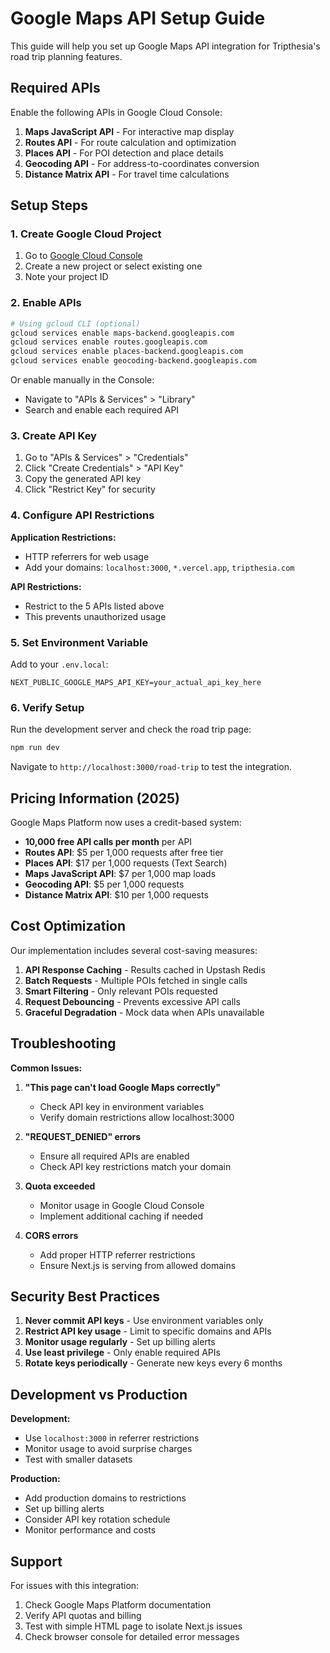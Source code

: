 # Google Maps API Setup Guide

This guide will help you set up Google Maps API integration for Tripthesia's road trip planning features.

## Required APIs

Enable the following APIs in Google Cloud Console:

1. **Maps JavaScript API** - For interactive map display
2. **Routes API** - For route calculation and optimization  
3. **Places API** - For POI detection and place details
4. **Geocoding API** - For address-to-coordinates conversion
5. **Distance Matrix API** - For travel time calculations

## Setup Steps

### 1. Create Google Cloud Project

1. Go to [Google Cloud Console](https://console.cloud.google.com/)
2. Create a new project or select existing one
3. Note your project ID

### 2. Enable APIs

```bash
# Using gcloud CLI (optional)
gcloud services enable maps-backend.googleapis.com
gcloud services enable routes.googleapis.com  
gcloud services enable places-backend.googleapis.com
gcloud services enable geocoding-backend.googleapis.com
```

Or enable manually in the Console:
- Navigate to "APIs & Services" > "Library"
- Search and enable each required API

### 3. Create API Key

1. Go to "APIs & Services" > "Credentials"
2. Click "Create Credentials" > "API Key"
3. Copy the generated API key
4. Click "Restrict Key" for security

### 4. Configure API Restrictions

**Application Restrictions:**
- HTTP referrers for web usage
- Add your domains: `localhost:3000`, `*.vercel.app`, `tripthesia.com`

**API Restrictions:**
- Restrict to the 5 APIs listed above
- This prevents unauthorized usage

### 5. Set Environment Variable

Add to your `.env.local`:
```env
NEXT_PUBLIC_GOOGLE_MAPS_API_KEY=your_actual_api_key_here
```

### 6. Verify Setup

Run the development server and check the road trip page:
```bash
npm run dev
```

Navigate to `http://localhost:3000/road-trip` to test the integration.

## Pricing Information (2025)

Google Maps Platform now uses a credit-based system:

- **10,000 free API calls per month** per API
- **Routes API**: $5 per 1,000 requests after free tier
- **Places API**: $17 per 1,000 requests (Text Search)
- **Maps JavaScript API**: $7 per 1,000 map loads
- **Geocoding API**: $5 per 1,000 requests
- **Distance Matrix API**: $10 per 1,000 requests

## Cost Optimization

Our implementation includes several cost-saving measures:

1. **API Response Caching** - Results cached in Upstash Redis
2. **Batch Requests** - Multiple POIs fetched in single calls
3. **Smart Filtering** - Only relevant POIs requested
4. **Request Debouncing** - Prevents excessive API calls
5. **Graceful Degradation** - Mock data when APIs unavailable

## Troubleshooting

**Common Issues:**

1. **"This page can't load Google Maps correctly"**
   - Check API key in environment variables
   - Verify domain restrictions allow localhost:3000

2. **"REQUEST_DENIED" errors**
   - Ensure all required APIs are enabled
   - Check API key restrictions match your domain

3. **Quota exceeded**
   - Monitor usage in Google Cloud Console
   - Implement additional caching if needed

4. **CORS errors**
   - Add proper HTTP referrer restrictions
   - Ensure Next.js is serving from allowed domains

## Security Best Practices

1. **Never commit API keys** - Use environment variables only
2. **Restrict API key usage** - Limit to specific domains and APIs  
3. **Monitor usage regularly** - Set up billing alerts
4. **Use least privilege** - Only enable required APIs
5. **Rotate keys periodically** - Generate new keys every 6 months

## Development vs Production

**Development:**
- Use `localhost:3000` in referrer restrictions
- Monitor usage to avoid surprise charges
- Test with smaller datasets

**Production:**
- Add production domains to restrictions
- Set up billing alerts
- Consider API key rotation schedule
- Monitor performance and costs

## Support

For issues with this integration:
1. Check Google Maps Platform documentation
2. Verify API quotas and billing
3. Test with simple HTML page to isolate Next.js issues
4. Check browser console for detailed error messages